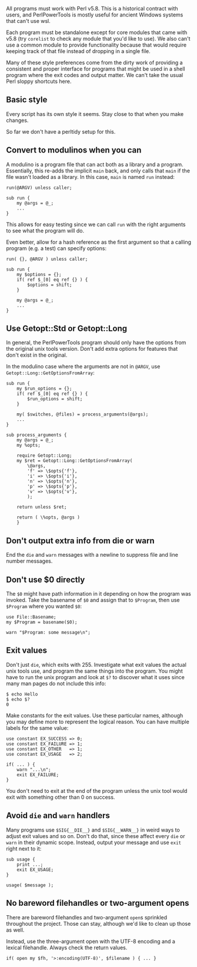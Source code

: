 All programs must work with Perl v5.8. This is a historical contract with users, and PerlPowerTools is mostly useful for ancient Windows systems that can't use wsl.

Each program must be standalone except for core modules that came with v5.8 (try `corelist` to check any module that you'd like to use). We also can't use a common module to provide functionality because that would require keeping track of that file instead of dropping in a single file.

Many of these style preferences come from the dirty work of providing a consistent and proper interface for programs that might be used in a shell program where the exit codes and output matter. We can't take the usual Perl sloppy shortcuts here.

## Basic style

Every script has its own style it seems. Stay close to that when you
make changes.

So far we don't have a perltidy setup for this.

## Convert to modulinos when you can

A modulino is a program file that can act both as a library and a program. Essentially, this re-adds the implicit `main` back, and only
calls that `main` if the file wasn't loaded as a library. In this case, `main` is named `run` instead:

	run(@ARGV) unless caller;

	sub run {
		my @args = @_;
		...
	}

This allows for easy testing since we can call `run` with the right arguments to see what the program will do.

Even better, allow for a hash reference as the first argument so that a calling program (e.g. a test) can specify options:

	run( {}, @ARGV ) unless caller;

	sub run {
		my $options = {};
		if( ref $_[0] eq ref {} ) {
			$options = shift;
		}

		my @args = @_;
		...
	}

## Use Getopt::Std or Getopt::Long

In general, the PerlPowerTools program should only have the options from the original unix tools version. Don't add extra options for features that don't exist in the original.

In the modulino case where the arguments are not in `@ARGV`, use `Getopt::Long::GetOptionsFromArray`:

	sub run {
		my $run_options = {};
		if( ref $_[0] eq ref {} ) {
			$run_options = shift;
		}

		my( $switches, @files) = process_arguments(@args);
		...
	}

	sub process_arguments {
		my @args = @_;
		my %opts;

		require Getopt::Long;
		my $ret = Getopt::Long::GetOptionsFromArray(
			\@args,
			'f' => \$opts{'f'},
			'i' => \$opts{'i'},
			'n' => \$opts{'n'},
			'p' => \$opts{'p'},
			'v' => \$opts{'v'},
			);

		return unless $ret;

		return ( \%opts, @args )
		}

## Don't output extra info from die or warn

End the `die` and `warn` messages with a newline to suppress file and line number messages.

## Don't use $0 directly

The `$0` might have path information in it depending on how the program was invoked. Take the basename of `$0` and assign that to `$Program`, then use `$Program` where you wanted `$0`:

	use File::Basename;
	my $Program = basename($0);

	warn "$Program: some message\n";

## Exit values

Don't just `die`, which exits with 255. Investigate what exit values the actual unix tools use, and program the same things into the program. You might have to run the unix program and look at `$?` to discover what it uses since many man pages do not include this info:

	$ echo Hello
	$ echo $?
	0

Make constants for the exit values. Use these particular names, although you may define more to represent the logical reason. You can have multiple labels for the same value:

	use constant EX_SUCCESS => 0;
	use constant EX_FAILURE => 1;
	use constant EX_OTHER   => 1;
    use constant EX_USAGE   => 2;

	if( ... ) {
		warn "...\n";
		exit EX_FAILURE;
	}

You don't need to exit at the end of the program unless the unix tool would exit with something other than 0 on success.

## Avoid `die` and `warn` handlers

Many programs use `$SIG{__DIE__}` and `$SIG{__WARN__}` in weird ways to adjust exit values and so on. Don't do that, since these affect every `die` or `warn` in their dynamic scope. Instead, output your message and use `exit` right next to it:

	sub usage {
		print ...;
		exit EX_USAGE;
	}

	usage( $message );

## No bareword filehandles or two-argument opens

There are bareword filehandles and two-argument `open`s sprinkled throughout the project. Those can stay, although we'd like to clean up those as well.

Instead, use the three-argument open with the UTF-8 encoding and a lexical filehandle. Always check the return values.

	if( open my $fh, '>:encoding(UTF-8)', $filename ) { ... }

